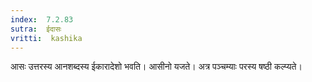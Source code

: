 ```yaml
---
index:  7.2.83
sutra:  ईदासः
vritti:  kashika 
---
```


आसः उत्तरस्य आनशब्दस्य ईकारादेशो भवति। आसीनो यजते। अत्र पञ्चम्याः परस्य षष्ठी कल्प्यते।

